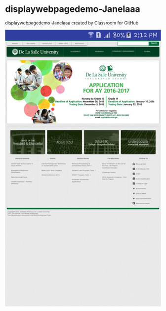 # displaywebpagedemo-Janelaaa
displaywebpagedemo-Janelaaa created by Classroom for GitHub


![alt tag](https://github.com/DeLaSalleUniversity-Manila/displaywebpagedemo-Janelaaa/blob/master/device-2015-12-07-141254.png)

